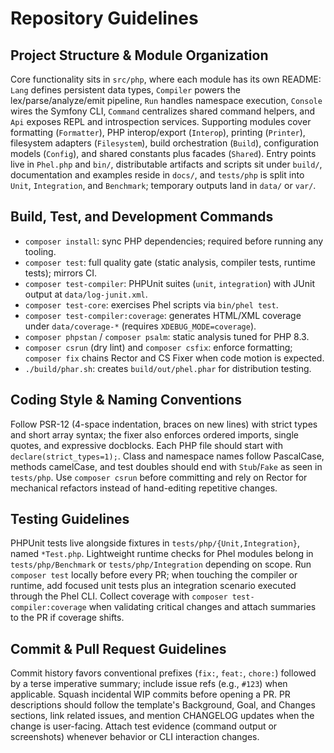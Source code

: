 # Repository Guidelines

## Project Structure & Module Organization

Core functionality sits in `src/php`, where each module has its own README: `Lang` defines persistent data types, `Compiler` powers the lex/parse/analyze/emit pipeline, `Run` handles namespace execution, `Console` wires the Symfony CLI, `Command` centralizes shared command helpers, and `Api` exposes REPL and introspection services. Supporting modules cover formatting (`Formatter`), PHP interop/export (`Interop`), printing (`Printer`), filesystem adapters (`Filesystem`), build orchestration (`Build`), configuration models (`Config`), and shared constants plus facades (`Shared`). Entry points live in `Phel.php` and `bin/`, distributable artifacts and scripts sit under `build/`, documentation and examples reside in `docs/`, and `tests/php` is split into `Unit`, `Integration`, and `Benchmark`; temporary outputs land in `data/` or `var/`.

## Build, Test, and Development Commands

- `composer install`: sync PHP dependencies; required before running any tooling.
- `composer test`: full quality gate (static analysis, compiler tests, runtime tests); mirrors CI.
- `composer test-compiler`: PHPUnit suites (`unit`, `integration`) with JUnit output at `data/log-junit.xml`.
- `composer test-core`: exercises Phel scripts via `bin/phel test`.
- `composer test-compiler:coverage`: generates HTML/XML coverage under `data/coverage-*` (requires
  `XDEBUG_MODE=coverage`).
- `composer phpstan` / `composer psalm`: static analysis tuned for PHP 8.3.
- `composer csrun` (dry lint) and `composer csfix`: enforce formatting; `composer fix` chains Rector and CS Fixer when
  code motion is expected.
- `./build/phar.sh`: creates `build/out/phel.phar` for distribution testing.

## Coding Style & Naming Conventions

Follow PSR-12 (4-space indentation, braces on new lines) with strict types and short array syntax; the fixer also
enforces ordered imports, single quotes, and expressive docblocks. Each PHP file should start with
`declare(strict_types=1);`. Class and namespace names follow PascalCase, methods camelCase, and test doubles should end
with `Stub`/`Fake` as seen in `tests/php`. Use `composer csrun` before committing and rely on Rector for mechanical
refactors instead of hand-editing repetitive changes.

## Testing Guidelines

PHPUnit tests live alongside fixtures in `tests/php/{Unit,Integration}`, named `*Test.php`. Lightweight runtime checks
for Phel modules belong in `tests/php/Benchmark` or `tests/php/Integration` depending on scope. Run `composer test`
locally before every PR; when touching the compiler or runtime, add focused unit tests plus an integration scenario
executed through the Phel CLI. Collect coverage with `composer test-compiler:coverage` when validating critical changes
and attach summaries to the PR if coverage shifts.

## Commit & Pull Request Guidelines

Commit history favors conventional prefixes (`fix:`, `feat:`, `chore:`) followed by a terse imperative summary; include
issue refs (e.g., `#123`) when applicable. Squash incidental WIP commits before opening a PR. PR descriptions should
follow the template's Background, Goal, and Changes sections, link related issues, and mention CHANGELOG updates when
the change is user-facing. Attach test evidence (command output or screenshots) whenever behavior or CLI interaction
changes.
